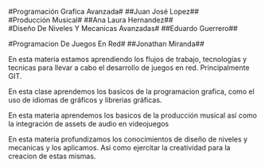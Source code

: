 #Programación Grafica Avanzada#
##Juan José Lopez##  
#Producción Musical#
##Ana Laura Hernandez##  
#Diseño De Niveles Y Mecanicas Avanzadas#
##Eduardo Guerrero##  










#Programacion De Juegos En Red#
##Jonathan Miranda##

En esta materia estamos aprendiendo los flujos de 
trabajo, tecnologías y tecnicas para llevar a cabo el desarrollo
de juegos en red. Principalmente GIT.

En esta clase aprendemos los basicos de la programacion grafica,
como el uso de idiomas de gráficos y librerias gráficas. 

En esta materia aprendemos los basicos de la producción musical
así como la integración de assets de audio en videojuegos

En esta materia profundizamos los conocimientos de diseño de 
niveles y mecanicas y los aplicamos. Asi como ejercitar la 
creatividad para la creacion de estas mismas.

